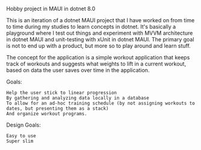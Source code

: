 Hobby project in MAUI in dotnet 8.0

This is an iteration of a dotnet MAUI project that I have worked on from time to time during my studies to learn concepts in dotnet. It's basically a playground where I test out things and experiment with MVVM architecture in dotnet MAUI and unit-testing with xUnit in dotnet MAUI. The primary goal is not to end up with a product, but more so to play around and learn stuff.

The concept for the application is a simple workout application that keeps track of workouts and suggests what weights to lift in a current workout, based on data the user saves over time in the application.

Goals:

    Help the user stick to linear progression
    By gathering and analyzing data locally in a database
    To allow for an ad-hoc training schedule (by not assigning workouts to dates, but presenting them as a stack)
    And organize workout programs.

Design Goals:

    Easy to use
    Super slim
